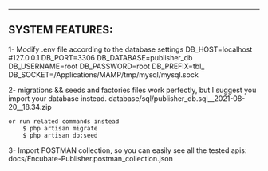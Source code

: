 
-------------------------
SYSTEM FEATURES:
-------------------------
1- Modify .env file according to the database settings
        DB_HOST=localhost   #127.0.0.1
        DB_PORT=3306
        DB_DATABASE=publisher_db
        DB_USERNAME=root
        DB_PASSWORD=root
        DB_PREFIX=tbl_
        DB_SOCKET=/Applications/MAMP/tmp/mysql/mysql.sock


2- migrations && seeds and factories files work perfectly, but I suggest you import your database instead.
    database/sql/publisher_db.sql__2021-08-20__18.34.zip
    
    or run related commands instead
        $ php artisan migrate     
        $ php artisan db:seed

3- Import POSTMAN collection, so you can easily see all the tested apis:
    docs/Encubate-Publisher.postman_collection.json

